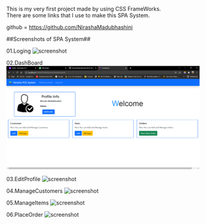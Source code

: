 
This is my very first project made by using CSS FrameWorks.<br>
There are some links that I use to make this SPA System.

github = https://github.com/NirashaMadubhashini


##Screenshots of SPA System##


01.Loging
![screenshot](assets/posImg/login.png)

02.DashBoard
![screenshot](assets/posImg/Dashboard.png)

03.EditProfile
![screenshot](assets/posImg/editProfile.png)

04.ManageCustomers
![screenshot](assets/posImg/Manage%20Customer.png)

05.ManageItems
![screenshot](assets/posImg/Manage%20Item.png)

06.PlaceOrder
![screenshot](assets/posImg/Place%20Order.png)
